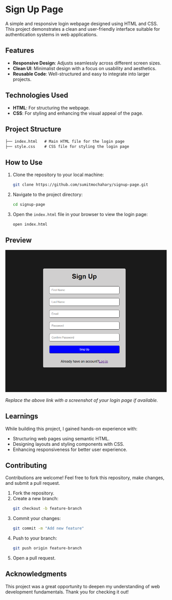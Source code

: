 # Sign Up Page

A simple and responsive login webpage designed using HTML and CSS. This project demonstrates a clean and user-friendly interface suitable for authentication systems in web applications.

## Features

- **Responsive Design**: Adjusts seamlessly across different screen sizes.
- **Clean UI**: Minimalist design with a focus on usability and aesthetics.
- **Reusable Code**: Well-structured and easy to integrate into larger projects.

## Technologies Used

- **HTML**: For structuring the webpage.
- **CSS**: For styling and enhancing the visual appeal of the page.

## Project Structure

```
├── index.html   # Main HTML file for the login page
├── style.css    # CSS file for styling the login page
```

## How to Use

1. Clone the repository to your local machine:
   ```bash
   git clone https://github.com/sumitmochahary/signup-page.git
   ```

2. Navigate to the project directory:
   ```bash
   cd signup-page
   ```

3. Open the `index.html` file in your browser to view the login page:
   ```bash
   open index.html
   ```

## Preview

![Login Page Preview](https://github.com/sumitmochahary/signup-page/blob/main/image/signup-page-preview.png)

*Replace the above link with a screenshot of your login page if available.*

## Learnings

While building this project, I gained hands-on experience with:

- Structuring web pages using semantic HTML.
- Designing layouts and styling components with CSS.
- Enhancing responsiveness for better user experience.

## Contributing

Contributions are welcome! Feel free to fork this repository, make changes, and submit a pull request.

1. Fork the repository.
2. Create a new branch:
   ```bash
   git checkout -b feature-branch
   ```
3. Commit your changes:
   ```bash
   git commit -m "Add new feature"
   ```
4. Push to your branch:
   ```bash
   git push origin feature-branch
   ```
5. Open a pull request.

## Acknowledgments

This project was a great opportunity to deepen my understanding of web development fundamentals. Thank you for checking it out!

